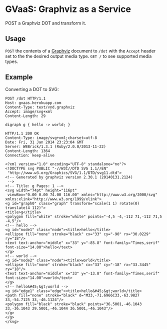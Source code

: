 # GVaaS: Graphviz as a Service

POST a Graphviz DOT and transform it.

## Usage

`POST` the contents of a [Graphviz](http://www.graphviz.org/) document to `/dot` with the `Accept` header set to the the desired output media type. `GET /` to see supported media types.

## Example

Converting a DOT to SVG:

```
POST /dot HTTP/1.1
Host: gvaas.herokuapp.com
Content-Type: text/vnd.graphviz
Accept: image/svg+xml
Content-Length: 29

digraph g { hello -> world; }
```

```
HTTP/1.1 200 OK
Content-Type: image/svg+xml;charset=utf-8
Date: Fri, 31 Jan 2014 23:23:04 GMT
Server: WEBrick/1.3.1 (Ruby/2.0.0/2013-11-22)
Content-Length: 1364
Connection: keep-alive

<?xml version="1.0" encoding="UTF-8" standalone="no"?>
<!DOCTYPE svg PUBLIC "-//W3C//DTD SVG 1.1//EN"
 "http://www.w3.org/Graphics/SVG/1.1/DTD/svg11.dtd">
<!-- Generated by graphviz version 2.30.1 (20140131.2124)
 -->
<!-- Title: g Pages: 1 -->
<svg width="74pt" height="116pt"
 viewBox="0.00 0.00 74.00 116.00" xmlns="http://www.w3.org/2000/svg" xmlns:xlink="http://www.w3.org/1999/xlink">
<g id="graph0" class="graph" transform="scale(1 1) rotate(0) translate(4 112)">
<title>g</title>
<polygon fill="white" stroke="white" points="-4,5 -4,-112 71,-112 71,5 -4,5"/>
<!-- hello -->
<g id="node1" class="node"><title>hello</title>
<ellipse fill="none" stroke="black" cx="33" cy="-90" rx="30.0229" ry="18"/>
<text text-anchor="middle" x="33" y="-85.8" font-family="Times,serif" font-size="14.00">hello</text>
</g>
<!-- world -->
<g id="node2" class="node"><title>world</title>
<ellipse fill="none" stroke="black" cx="33" cy="-18" rx="33.3445" ry="18"/>
<text text-anchor="middle" x="33" y="-13.8" font-family="Times,serif" font-size="14.00">world</text>
</g>
<!-- hello&#45;&gt;world -->
<g id="edge1" class="edge"><title>hello&#45;&gt;world</title>
<path fill="none" stroke="black" d="M33,-71.6966C33,-63.9827 33,-54.7125 33,-46.1124"/>
<polygon fill="black" stroke="black" points="36.5001,-46.1043 33,-36.1043 29.5001,-46.1044 36.5001,-46.1043"/>
</g>
</g>
</svg>
```
